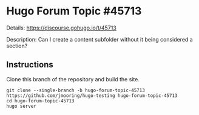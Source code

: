 # Hugo Forum Topic #45713

Details: <https://discourse.gohugo.io/t/45713>

Description: Can I create a content subfolder without it being considered a section?

## Instructions

Clone this branch of the repository and build the site.

```text
git clone --single-branch -b hugo-forum-topic-45713 https://github.com/jmooring/hugo-testing hugo-forum-topic-45713
cd hugo-forum-topic-45713
hugo server
```
